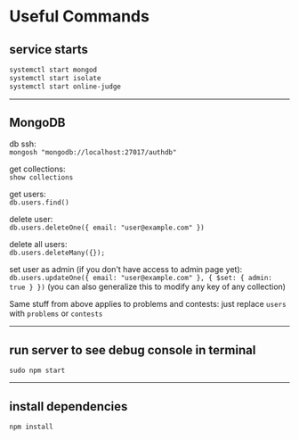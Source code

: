 # Useful Commands

## service starts

```bash
systemctl start mongod
systemctl start isolate
systemctl start online-judge
```

---

## MongoDB

db ssh:  
`mongosh "mongodb://localhost:27017/authdb"`  

get collections:  
`show collections`  

get users:  
`db.users.find()`

delete user:  
`db.users.deleteOne({ email: "user@example.com" })`  

delete all users:  
`db.users.deleteMany({});`

set user as admin (if you don't have access to admin page yet):  
`db.users.updateOne({ email: "user@example.com" }, { $set: { admin: true } })` (you can also generalize this to modify any key of any collection)

Same stuff from above applies to problems and contests: just replace `users` with `problems` or `contests`

---

## run server to see debug console in terminal

`sudo npm start`

---

## install dependencies

`npm install`
